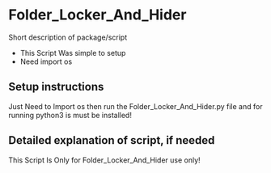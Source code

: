 # Folder_Locker_And_Hider

Short description of package/script

- This Script Was simple to setup
- Need import os

## Setup instructions

Just Need to Import os then run the Folder_Locker_And_Hider.py file and for running  python3 is must be installed! 

## Detailed explanation of script, if needed

This Script Is Only for Folder_Locker_And_Hider use only!  

